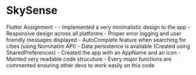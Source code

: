 # SkySense

Flutter Assignment - 
    - Implemented a very minimalistic design to the app
    - Responsive design across all platforms
    - Proper error logging and user friendly messages displayed
    - AutoComplete feature when searching for cities (using Nominatim API)
    - Data persistence is available (Created using SharedPreferences)
    - Created the app with an AppName and an icon
    - Mainted very readable code strucuture 
    - Every major functions are commented ensuring other devs to work easily on this code
